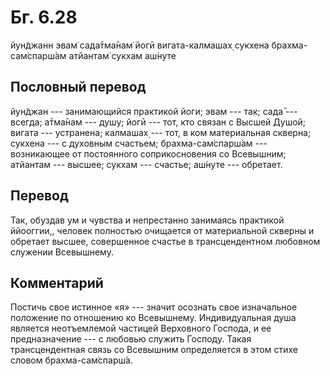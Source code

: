 # Бг. 6.28
йун̃джанн эвам̇ сада̄тма̄нам̇
йогӣ вигата-калмашах̣
сукхена брахма-сам̇спарш́ам
атйантам̇ сукхам аш́нуте
## Пословный перевод

йун̃джан --- занимающийся практикой йоги; эвам --- так; сада̄ --- всегда;
а̄тма̄нам --- душу; йогӣ --- тот, кто связан с Высшей Душой; вигата ---
устранена; калмашах̣ --- тот, в ком материальная скверна; сукхена --- с
духовным счастьем; брахма-сам̇спарш́ам --- возникающее от постоянного
соприкосновения со Всевышним; атйантам --- высшее; сукхам --- счастье;
аш́нуте --- обретает.

## Перевод

Так, обуздав ум и чувства и непрестанно занимаясь практикой ййооггии,,
человек полностью очищается от материальной скверны и обретает высшее,
совершенное счастье в трансцендентном любовном служении Всевышнему.

## Комментарий

Постичь свое истинное «я» --- значит осознать свое изначальное положение
по отношению ко Всевышнему. Индивидуальная душа является неотъемлемой
частицей Верховного Господа, и ее предназначение --- с любовью служить
Господу. Такая трансцендентная связь со Всевышним определяется в этом
стихе словом брахма-сам̇спарш́а.
